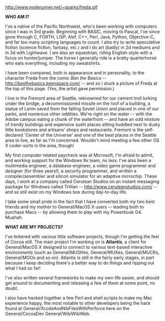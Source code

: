 http://www.noderunner.net/~sparks/freda.gif

**WHO AM I?**

I've a native of the Pacific Northwest, who's been working with computers since I was in 3rd grade.  Beginning with BASIC, moving to Pascal, I've since gone through C, FORTH, LISP, Alef, C++, Perl, Java, Python, Objective-C, and far too many scripting languages to count.  I also try to write speculative fiction (science fiction, fantasy, etc.) and I do art (badly) in 2d mediums and in 3d with Lightwave.  I am also an equestrian, riding English-style with a focus on hunter/jumper.  The horse I generally ride is a bratty quarterhorse who eats everything, including my sweatshirts.  

I have been compared, both in appearance and in personality, to the character Freda from the comic *Ban the Basics* -- http://banthebasics.keenspace.com/ -- and so I stuck a picture of Freda at the top of this page.  (Yes, the artist gave permission.)

I live in the Fremont area of Seattle, reknowned for our cement troll lurking under the bridge, a decommissioned missile on the roof of a building, a statue of Lenin saved from the falling Soviet Union and placed in one of our parks, and numerous other oddities.  We're right on the water -- with the Adobe campus eating a chunk of the waterfront -- and have an odd mixture of trendy buildings and expensive sushi places sitting huddled next to dusty little bookstores and artisans' shops and restaurants.  Fremont is the self-declared 'Center of the Universe' and one of the best places in the Seattle area to live, as far as I'm concerned.  Wouldn't mind meeting a few other OS X coder-sorts in the area, though!

My first computer related paycheck was at Microsoft, I'm afraid to admit, and working support for the Windows 9x team, no less.  I've also been a multimedia engineer, a database engineer, a video game programmer and designer (for three years!), a security programmer, and written a compiler/assembler and silicon simulator for an adaptive microchip.  These days, I work at a company called Cerulean Studios on an instant messaging package for Windows called Trillian -- http://www.ceruleanstudios.com/ -- and so still exist on my Windows box during day-to-day life.

I take some small pride in the fact that I have converted both my two best friends and my mother to General/MacOS X users -- leading both to purchase Macs -- by allowing them to play with my Powerbook G4.  Muahah.

**WHAT ARE MY PROJECTS?**

I've tinkered with various little software projects, though I'm getting the feel of Cocoa still.  The main project I'm working on is **Atlantis**, a client for General/MacOS X designed to connect to various text-based interactive environments (such as General/MUSHes, General/MUXes, General/MUCKs, General/MOOs and so on).  Atlantis is still in the fairly early stages, in part because I keep deciding there's a better way to do things and ripping out what I had so far!

I've also written several frameworks to make my own life easier, and should get around to documenting and releasing a few of them at some point, no doubt.

I also have hacked together a few Perl and shell scripts to make my Mac experience happy, the most notable to other developers being the hack found at General/XcodeAndNibFilesWithPerforce here on the General/CocoaDev General/WikiWikiWeb.